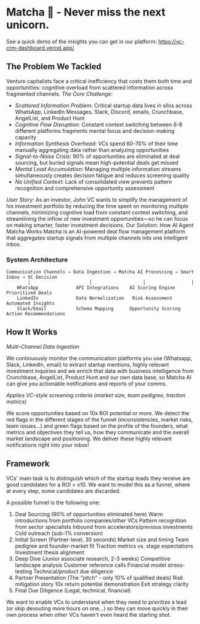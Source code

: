 # Matcha 🚀 - Never miss the next unicorn.

See a quick demo of the insights you can get in our platform: https://vc-crm-dashboard.vercel.app/

## The Problem We Tackled

Venture capitalists face a critical inefficiency that costs them both time and opportunities: cognitive overload from scattered information across fragmented channels.
_The Core Challenge:_

-   _Scattered Information Problem:_ Critical startup data lives in silos across WhatsApp, LinkedIn Messages, Slack, Discord, emails, Crunchbase, AngelList, and Product Hunt
-   _Cognitive Flow Disruption:_ Constant context switching between 6-8 different platforms fragments mental focus and decision-making capacity
-   _Information Synthesis Overhead:_ VCs spend 60-70% of their time manually aggregating data rather than analyzing opportunities
-   _Signal-to-Noise Crisis:_ 90% of opportunities are eliminated at deal sourcing, but buried signals mean high-potential deals get missed
-   _Mental Load Accumulation:_ Managing multiple information streams simultaneously creates decision fatigue and reduces screening quality
-   _No Unified Context:_ Lack of consolidated view prevents pattern recognition and comprehensive opportunity assessment

_User Story:_ As an investor, John VC wants to simplify the management of his investment portfolio by reducing the time spent on monitoring multiple channels, minimizing cognitive load from constant context switching, and streamlining the inflow of new investment opportunities—so he can focus on making smarter, faster investment decisions.
Our Solution: How AI Agent Matcha Works
Matcha is an AI-powered deal flow management platform that aggregates startup signals from multiple channels into one intelligent inbox.

### System Architecture

```
Communication Channels → Data Ingestion → Matcha AI Processing → Smart Inbox → VC Decision
        │                      │                   │                 │
    WhatsApp              API Integrations    AI Scoring Engine   Prioritized Deals
    LinkedIn              Data Normalization   Risk Assessment    Automated Insights
    Slack/Email           Schema Mapping      Opportunity Scoring  Action Recommendations
```

## How It Works

_Multi-Channel Data Ingestion_

We continuously monitor the communication platforms you use (Whatsapp, Slack, LinkedIn, email) to extract startup mentions, highly relevant investment inquiries and we enrich that data with business intelligence from Crunchbase, AngelList, Product Hunt and our own data base, so Matcha AI can give you actionable notifications and reports of your comms.

_Applies VC-style screening criteria (market size, team pedigree, traction metrics)_

We score opportunities based on 10x ROI potential or more. We detect the red flags in the different stages of the funnel (inconsistencies, market risks, team issues...) and green flags based on the profile of the founders, what metrics and objectives they tell us, how they communicate and the overall market landscape and positioning. We deliver these highly relevant notifications right into your inbox!

## Framework

VCs' main task is to distinguish which of the startup leads they receive are good candidates for a ROI > x10. We want to model this as a funnel, where at every step, some candidates are discarded.

A possible funnel is the following one:

1. Deal Sourcing (90% of opportunities eliminated here)
   Warm introductions from portfolio companies/other VCs
   Pattern recognition from sector specialists
   Inbound from accelerators/previous investments
   Cold outreach (sub-1% conversion)
2. Initial Screen (Partner-level, 30 seconds)
   Market size and timing
   Team pedigree and founder-market fit
   Traction metrics vs. stage expectations
   Investment thesis alignment
3. Deep Dive (Junior associate research, 2-3 weeks)
   Competitive landscape analysis
   Customer reference calls
   Financial model stress-testing
   Technical/product due diligence
4. Partner Presentation (The "pitch" - only 10% of qualified deals)
   Risk mitigation story
   10x return potential demonstration
   Exit strategy clarity
5. Final Due Diligence (Legal, technical, financial)

We want to enable VCs to understand when they need to prioritize a lead (or skip devouting more hours on one...) so they can move quickly in their own process when other VCs haven't even heard the starting shot.
